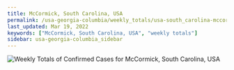 ```yaml
---
title: McCormick, South Carolina, USA
permalink: /usa-georgia-columbia/weekly_totals/usa-south_carolina-mccormick-weekly_totals.html
last_updated: Mar 19, 2022
keywords: ["McCormick, South Carolina, USA", "weekly totals"]
sidebar: usa-georgia-columbia_sidebar
---
```


![Weekly Totals of Confirmed Cases for McCormick, South Carolina, USA](/covid_tracker/images/graphs/usa-south_carolina-mccormick-weekly_totals_graph.png)
